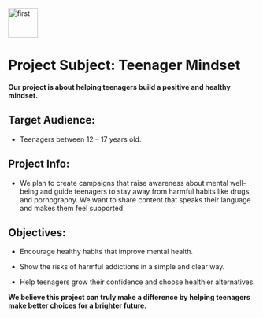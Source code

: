 <img width="60" height="60" alt="first" src="https://github.com/user-attachments/assets/efc093c2-5e18-455a-b8ed-96f64f35a02b" />

# Project Subject: Teenager Mindset


**Our project is about helping teenagers build a positive and healthy mindset.**

## Target Audience:
- Teenagers between 12 – 17 years old.

## Project Info:
- We plan to create campaigns that raise awareness about mental well-being and guide teenagers to stay away from harmful habits like drugs and pornography. We want to share content that speaks their language and makes them feel supported.

## Objectives:
- Encourage healthy habits that improve mental health.

- Show the risks of harmful addictions in a simple and clear way.

- Help teenagers grow their confidence and choose healthier alternatives.
  

**We believe this project can truly make a difference by helping teenagers make better choices for a brighter future.**
